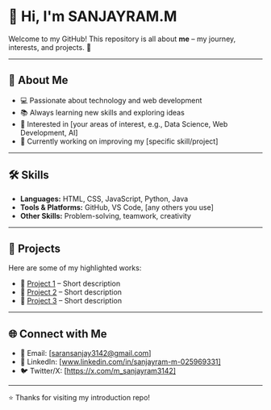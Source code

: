 # 👋 Hi, I'm SANJAYRAM.M  

Welcome to my GitHub! This repository is all about **me** – my journey, interests, and projects. 🚀  

---

## 🙋 About Me
- 💻 Passionate about technology and web development  
- 📚 Always learning new skills and exploring ideas  
- 🎯 Interested in [your areas of interest, e.g., Data Science, Web Development, AI]  
- 🌱 Currently working on improving my [specific skill/project]  

---

## 🛠️ Skills
- **Languages:** HTML, CSS, JavaScript, Python, Java  
- **Tools & Platforms:** GitHub, VS Code, [any others you use]  
- **Other Skills:** Problem-solving, teamwork, creativity  

---

## 📂 Projects
Here are some of my highlighted works:
- 🔹 [Project 1](#) – Short description  
- 🔹 [Project 2](#) – Short description  
- 🔹 [Project 3](#) – Short description  

---

## 🌐 Connect with Me
- 📧 Email: [saransanjay3142@gmail.com]  
- 💼 LinkedIn: [www.linkedin.com/in/sanjayram-m-025969331]  
- 🐦 Twitter/X: [https://x.com/m_sanjayram3142]
  
---

⭐ Thanks for visiting my introduction repo!  

